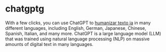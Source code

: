 # chatgptg
With a few clicks, you can use ChatGPT to [humanizar texto ia](https://www.cudekai.com/pt/humanizar-ai) in many different languages, including English, German, Japanese, Chinese, Spanish, Italian, and many more. ChatGPT is a large language model (LLM) that was trained using natural language processing (NLP) on massive amounts of digital text in many languages.
